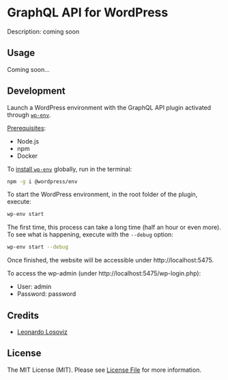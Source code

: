 # GraphQL API for WordPress

Description: coming soon

## Usage

Coming soon...

## Development

Launch a WordPress environment with the GraphQL API plugin activated through [`wp-env`](https://www.npmjs.com/package/@wordpress/env).

[Prerequisites](https://www.npmjs.com/package/@wordpress/env#prerequisites):

- Node.js
- npm
- Docker

To [install `wp-env`](https://www.npmjs.com/package/@wordpress/env#installation) globally, run in the terminal:

```bash
npm -g i @wordpress/env
```

To start the WordPress environment, in the root folder of the plugin, execute:

```bash
wp-env start
```

The first time, this process can take a long time (half an hour or even more). To see what is happening, execute with the `--debug` option:

```bash
wp-env start --debug
```

Once finished, the website will be accessible under http://localhost:5475.

To access the wp-admin (under http://localhost:5475/wp-login.php):

- User: admin
- Password: password

## Credits

- [Leonardo Losoviz][link-author]

## License

The MIT License (MIT). Please see [License File](LICENSE.md) for more information.

[link-author]: https://github.com/leoloso
